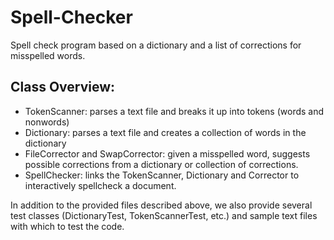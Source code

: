 # Spell-Checker

Spell check program based on a dictionary and a list of corrections for misspelled words.

## Class Overview:

- TokenScanner: parses a text file and breaks it up into tokens (words and nonwords)
- Dictionary: parses a text file and creates a collection of words in the dictionary
- FileCorrector and SwapCorrector: given a misspelled word, suggests possible corrections from a dictionary or collection of corrections.
- SpellChecker: links the TokenScanner, Dictionary and Corrector to interactively spellcheck a document.

In addition to the provided files described above, we also provide several test classes (DictionaryTest, TokenScannerTest, etc.) and sample text files with which to test the code.

